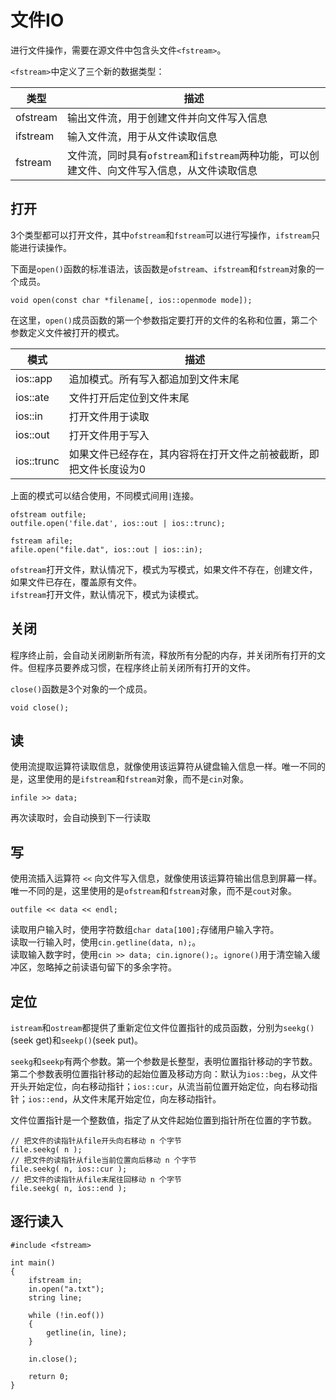 
# 文件IO

进行文件操作，需要在源文件中包含头文件`<fstream>`。  

`<fstream>`中定义了三个新的数据类型：  

| 类型 | 描述 |
| --- | --- |
| ofstream | 输出文件流，用于创建文件并向文件写入信息 |
| ifstream | 输入文件流，用于从文件读取信息 |
| fstream | 文件流，同时具有`ofstream`和`ifstream`两种功能，可以创建文件、向文件写入信息，从文件读取信息 |

## 打开

3个类型都可以打开文件，其中`ofstream`和`fstream`可以进行写操作，`ifstream`只能进行读操作。  

下面是`open()`函数的标准语法，该函数是`ofstream`、`ifstream`和`fstream`对象的一个成员。  

```
void open(const char *filename[, ios::openmode mode]);
```
在这里，`open()`成员函数的第一个参数指定要打开的文件的名称和位置，第二个参数定义文件被打开的模式。

| 模式 | 描述 |
| --- | --- |
| ios::app | 追加模式。所有写入都追加到文件末尾 |
| ios::ate | 文件打开后定位到文件末尾 |
| ios::in  | 打开文件用于读取 |
| ios::out | 打开文件用于写入 |
| ios::trunc | 如果文件已经存在，其内容将在打开文件之前被截断，即把文件长度设为0 |

上面的模式可以结合使用，不同模式间用`|`连接。

```
ofstream outfile;
outfile.open('file.dat', ios::out | ios::trunc);

fstream afile;
afile.open("file.dat", ios::out | ios::in);
```

`ofstream`打开文件，默认情况下，模式为写模式，如果文件不存在，创建文件，如果文件已存在，覆盖原有文件。  
`ifstream`打开文件，默认情况下，模式为读模式。

## 关闭

程序终止前，会自动关闭刷新所有流，释放所有分配的内存，并关闭所有打开的文件。但程序员要养成习惯，在程序终止前关闭所有打开的文件。  

`close()`函数是3个对象的一个成员。  

```
void close();
```

## 读

使用流提取运算符读取信息，就像使用该运算符从键盘输入信息一样。唯一不同的是，这里使用的是`ifstream`和`fstream`对象，而不是`cin`对象。  

```
infile >> data;
```

再次读取时，会自动换到下一行读取

## 写

使用流插入运算符 `<<` 向文件写入信息，就像使用该运算符输出信息到屏幕一样。唯一不同的是，这里使用的是`ofstream`和`fstream`对象，而不是`cout`对象。  

```
outfile << data << endl;
```

读取用户输入时，使用字符数组`char data[100];`存储用户输入字符。  
读取一行输入时，使用`cin.getline(data, n);`。  
读取输入数字时，使用`cin >> data; cin.ignore();`。`ignore()`用于清空输入缓冲区，忽略掉之前读语句留下的多余字符。  

## 定位

`istream`和`ostream`都提供了重新定位文件位置指针的成员函数，分别为`seekg()`(seek get)和`seekp()`(seek put)。  

`seekg`和`seekp`有两个参数。第一个参数是长整型，表明位置指针移动的字节数。第二个参数表明位置指针移动的起始位置及移动方向：默认为`ios::beg`，从文件开头开始定位，向右移动指针；`ios::cur`，从流当前位置开始定位，向右移动指针；`ios::end`，从文件末尾开始定位，向左移动指针。  

文件位置指针是一个整数值，指定了从文件起始位置到指针所在位置的字节数。  

```
// 把文件的读指针从file开头向右移动 n 个字节
file.seekg( n );
// 把文件的读指针从file当前位置向后移动 n 个字节
file.seekg( n, ios::cur );
// 把文件的读指针从file末尾往回移动 n 个字节
file.seekg( n, ios::end );
```

## 逐行读入

```
#include <fstream>

int main()
{
    ifstream in;
    in.open("a.txt");
    string line;
    
    while (!in.eof())
    {
        getline(in, line);
    }
    
    in.close();
    
    return 0;
}
```
